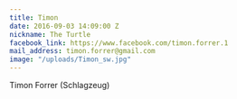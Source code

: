 ```yaml
---
title: Timon
date: 2016-09-03 14:09:00 Z
nickname: The Turtle
facebook_link: https://www.facebook.com/timon.forrer.1
mail_address: timon.forrer@gmail.com
image: "/uploads/Timon_sw.jpg"
---
```


Timon Forrer (Schlagzeug)